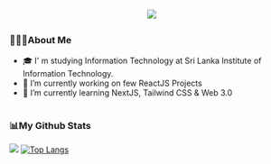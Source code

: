 <h1><p align="center">
  <a href="https://github.com/KavinduLakshitha/readme-typing-svg"><img src=https://readme-typing-svg.herokuapp.com?font=Fira+Code&pause=1000&width=435&lines=Hi+%F0%9F%91%8B%F0%9F%8F%BB%2C+I+am+Kavindu+Marasinghe></a>
</p></h1>

 ### 👨🏻‍💻About Me
- 🎓 I' m studying Information Technology at Sri Lanka Institute of Information Technology.
- 🔭 I’m currently working on few ReactJS Projects
- 🌱 I’m currently learning NextJS, Tailwind CSS & Web 3.0 

<h1></h1>

### 📊My Github Stats
![](https://github-readme-stats.vercel.app/api?username=KavinduLakshitha&show_icons=true&&hide_border=true&bg_color=0D1117&text_color=ffffff)
[![Top Langs](https://github-readme-stats.vercel.app/api/top-langs/?username=anuraghazra&layout=compact&theme=dark&hide_border=true&bg_color=0D1117)](https://github.com/KavinduLakshitha/github-readme-stats)
